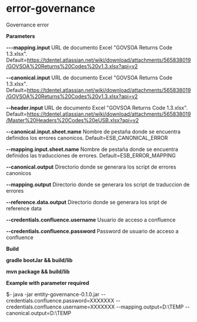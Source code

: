 # error-governance
Governance error

**__Parameters__**

**---mapping.input** URL de documento Excel "GOVSOA Returns Code 1.3.xlsx". Default=https://tdentel.atlassian.net/wiki/download/attachments/565838019/GOVSOA%20Returns%20Codes%20v1.3.xlsx?api=v2

**--canonical.input** URL de documento Excel "GOVSOA Returns Code 1.3.xlsx". Default=https://tdentel.atlassian.net/wiki/download/attachments/565838019/GOVSOA%20Returns%20Codes%20v1.3.xlsx?api=v2

**--header.input** URL de documento Excel "GOVSOA Returns Code 1.3.xlsx". Default=https://tdentel.atlassian.net/wiki/download/attachments/565838019/Master%20Headers%20Codes%20eUSB.xlsx?api=v2

**--canonical.input.sheet.name** Nombre de pestaña donde se encuentra definidos los errores canonicos. Default=ESB_CANONICAL_ERROR

**--mapping.input.sheet.name** Nombre de pestaña donde se encuentra definidos las traducciones de errores. Default=ESB_ERROR_MAPPING

**--canonical.output** Directorio donde se generara los script de errores canonicos

**--mapping.output** Directorio donde se generara los script de traduccion de errores

**--reference.data.output** Directorio donde se generara los sript de reference data

**--credentials.confluence.username** Usuario de acceso a confluence

**--credentials.confluence.password** Password de usuario de acceso a confluence


**__Build__**

**gradle bootJar && build/lib**


**mvn package && build/lib**

**Example with parameter required**

$- java -jar entity-governance-0.1.0.jar --credentials.confluence.password=XXXXXXX --credentials.confluence.username=XXXXXXX --mapping.output=D:\TEMP --canonical.output=D:\TEMP
